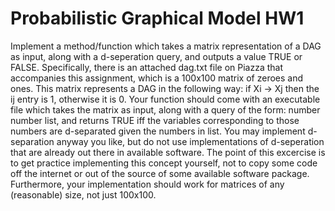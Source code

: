 # Probabilistic Graphical Model HW1
Implement a method/function which takes a matrix representation of a DAG as input, along with a d-seperation query,
and outputs a value TRUE or FALSE. Specifically, there is an attached dag.txt file on Piazza that accompanies this
assignment, which is a 100x100 matrix of zeroes and ones. This matrix represents a DAG in the following way: if
Xi → Xj then the ij entry is 1, otherwise it is 0. Your function should come with an executable file which takes the
matrix as input, along with a query of the form: number number list, and returns TRUE iff the variables corresponding to those numbers are d-separated given the numbers in list. You may implement d-separation anyway
you like, but do not use implementations of d-seperation that are already out there in available software. The point
of this excercise is to get practice implementing this concept yourself, not to copy some code off the internet or out
of the source of some available software package. Furthermore, your implementation should work for matrices of any
(reasonable) size, not just 100x100.

